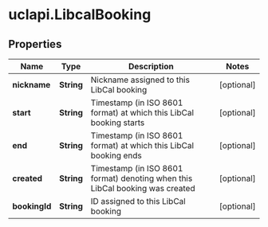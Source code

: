 # uclapi.LibcalBooking

## Properties

Name | Type | Description | Notes
------------ | ------------- | ------------- | -------------
**nickname** | **String** | Nickname assigned to this LibCal booking | [optional] 
**start** | **String** | Timestamp (in ISO 8601 format) at which this LibCal booking starts | [optional] 
**end** | **String** | Timestamp (in ISO 8601 format) at which this LibCal booking ends | [optional] 
**created** | **String** | Timestamp (in ISO 8601 format) denoting when this LibCal booking was created | [optional] 
**bookingId** | **String** | ID assigned to this LibCal booking | [optional] 


